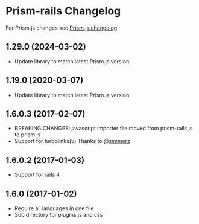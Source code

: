 # Prism-rails Changelog

For Prism.js changes see [Prism.js changelog](https://github.com/PrismJS/prism/blob/gh-pages/CHANGELOG.md)

## 1.29.0 (2024-03-02)

* Update library to match latest Prism.js version

## 1.19.0 (2020-03-07)

* Update library to match latest Prism.js version

## 1.6.0.3 (2017-02-07)

* BREAKING CHANGES: javascript importer file moved from prism-rails.js to prism.js
* Support for turbolinks(5) Thanks to [@simmerz](https://github.com/simmerz)

## 1.6.0.2 (2017-01-03)

* Support for rails 4

## 1.6.0 (2017-01-02)

* Require all languages in one file
* Sub directory for plugins js and css
